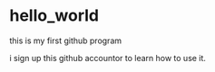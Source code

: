 # hello_world
this is my first github program

i sign up this github accountor to learn how to use it.
